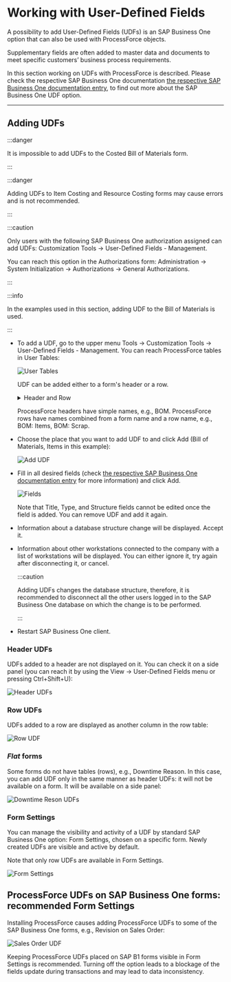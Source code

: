 # Working with User-Defined Fields

A possibility to add User-Defined Fields (UDFs) is an SAP Business One option that can also be used with ProcessForce objects.

Supplementary fields are often added to master data and documents to meet specific customers’ business process requirements.

In this section working on UDFs with ProcessForce is described. Please check the respective SAP Business One documentation [the respective SAP Business One documentation entry](https://help.sap.com/viewer/68a2e87fb29941b5bf959a184d9c6727/10.0/en-US/4510ff7bcf465d7be10000000a11466f.html), to find out more about the SAP Business One UDF option.

---

## Adding UDFs

:::danger

It is impossible to add UDFs to the Costed Bill of Materials form.

:::

:::danger

Adding UDFs to Item Costing and Resource Costing forms may cause errors and is not recommended.

:::

:::caution

Only users with the following SAP Business One authorization assigned can add UDFs: Customization Tools → User-Defined Fields - Management.

You can reach this option in the Authorizations form: Administration → System Initialization → Authorizations → General Authorizations.

:::

:::info

In the examples used in this section, adding UDF to the Bill of Materials is used.

:::

- To add a UDF, go to the upper menu Tools → Customization Tools → User-Defined Fields - Management. You can reach ProcessForce tables in User Tables:

  ![User Tables](./media/udf-tables.png)

  UDF can be added either to a form's header or a row.

  <details>
  <summary>Header and Row</summary>
  
  ![Header and rows](./media/bom-header-rows.png)

  </details>

  ProcessForce headers have simple names, e.g., BOM. ProcessForce rows have names combined from a form name and a row name, e.g., BOM: Items, BOM: Scrap.

- Choose the place that you want to add UDF to and click Add (Bill of Materials, Items in this example):

  ![Add UDF](./media/udf-add.png)

- Fill in all desired fields (check [the respective SAP Business One documentation entry](http://help.sap.com/saphelp_sboh92/helpdata/en/45/10ff7bcf465d7be10000000a11466f/content.htm) for more information) and click Add.

  ![Fields](./media/field-data-add.png)

  Note that Title, Type, and Structure fields cannot be edited once the field is added. You can remove UDF and add it again.

- Information about a database structure change will be displayed. Accept it.

- Information about other workstations connected to the company with a list of workstations will be displayed. You can either ignore it, try again after disconnecting it, or cancel.

  :::caution

  Adding UDFs changes the database structure, therefore, it is recommended to disconnect all the other users logged in to the SAP Business One database on which the change is to be performed.

  :::

- Restart SAP Business One client.

### Header UDFs

UDFs added to a header are not displayed on it. You can check it on a side panel (you can reach it by using the View → User-Defined Fields menu or pressing Ctrl+Shift+U):

![Header UDFs](./media/udfs-header.png)

### Row UDFs

UDFs added to a row are displayed as another column in the row table:

![Row UDF](./media/udf-row-test.png)

### *Flat* forms

Some forms do not have tables (rows), e.g., Downtime Reason. In this case, you can add UDF only in the same manner as header UDFs: it will not be available on a form. It will be available on a side panel:

![Downtime Reson UDFs](./media/udfs-downtime-reason.png)

### Form Settings

You can manage the visibility and activity of a UDF by standard SAP Business One option: Form Settings, chosen on a specific form. Newly created UDFs are visible and active by default.

Note that only row UDFs are available in Form Settings.

![Form Settings](./media/udfs-form-settings.png)

## ProcessForce UDFs on SAP Business One forms: recommended Form Settings

Installing ProcessForce causes adding ProcessForce UDFs to some of the SAP Business One forms, e.g., Revision on Sales Order:

![Sales Order UDF](./media/udfs-sales-order.png)

Keeping ProcessForce UDFs placed on SAP B1 forms visible in Form Settings is recommended. Turning off the option leads to a blockage of the fields update during transactions and may lead to data inconsistency.

